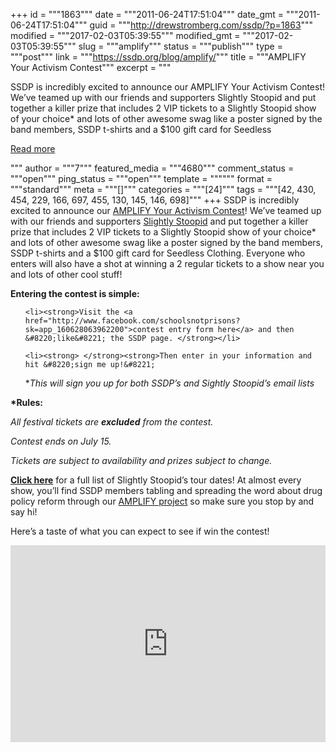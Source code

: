+++
id = """1863"""
date = """2011-06-24T17:51:04"""
date_gmt = """2011-06-24T17:51:04"""
guid = """http://drewstromberg.com/ssdp/?p=1863"""
modified = """2017-02-03T05:39:55"""
modified_gmt = """2017-02-03T05:39:55"""
slug = """amplify"""
status = """publish"""
type = """post"""
link = """https://ssdp.org/blog/amplify/"""
title = """AMPLIFY Your Activism Contest"""
excerpt = """<p>SSDP is incredibly excited to announce our AMPLIFY Your Activism Contest! We&#8217;ve teamed up with our friends and supporters Slightly Stoopid and put together a killer prize that includes 2 VIP tickets to a Slightly Stoopid show of your choice* and lots of other awesome swag like a poster signed by the band members, SSDP t-shirts and a $100 gift card for Seedless</p>
<div class="h10"></div>
<p><a class="more-link2 flat" href="https://ssdp.org/blog/amplify/">Read more</a></p>
"""
author = """7"""
featured_media = """4680"""
comment_status = """open"""
ping_status = """open"""
template = """"""
format = """standard"""
meta = """[]"""
categories = """[24]"""
tags = """[42, 430, 454, 229, 166, 697, 455, 130, 145, 146, 698]"""
+++
SSDP is incredibly excited to announce our <a href="http://www.facebook.com/schoolsnotprisons?sk=app_160628063962200" target="_blank">AMPLIFY Your Activism Contest</a>! We&#8217;ve teamed up with our friends and supporters <a href="http://ssdp.org/slightlystoopid.com">Slightly Stoopid</a> and put together a killer prize that includes 2 VIP tickets to a Slightly Stoopid show of your choice* and lots of other awesome swag like a poster signed by the band members, SSDP t-shirts and a $100 gift card for Seedless Clothing. Everyone who enters will also have a shot at winning a 2 regular tickets to a show near you and lots of other cool stuff!



<strong>Entering the contest is simple:</strong>

<ol>

	<li><strong>Visit the <a href="http://www.facebook.com/schoolsnotprisons?sk=app_160628063962200">contest entry form here</a> and then &#8220;like&#8221; the SSDP page. </strong></li>

	<li><strong> </strong><strong>Then enter in your information and hit &#8220;sign me up!&#8221;

</strong>*<em>This will sign you up for both SSDP&#8217;s and Sightly Stoopid&#8217;s email lists</em></li>

</ol>

<strong>*Rules:

</strong><em>All festival tickets are <strong>excluded</strong> from the contest.

</em><em>Contest ends on July 15.

</em><em>Tickets are subject to availability and prizes subject to change.</em>



<strong><a href="http://www.slightlystoopid.com/ss.php?skin=2">Click here</a></strong> for a full list of Slightly Stoopid&#8217;s tour dates! At almost every show, you&#8217;ll find SSDP members tabling and spreading the word about drug policy reform through our <a href="http://ssdp.org/ssdp.org/amplify" target="_blank">AMPLIFY project</a> so make sure you stop by and say hi!



Here&#8217;s a taste of what you can expect to see if win the contest!



<iframe width="100%" height="315" frameborder="0" src="http://www.youtube.com/embed/5cWbFNXAkeM"></iframe>

